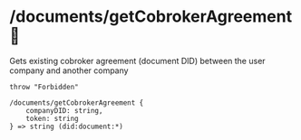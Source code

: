 # /documents/getCobrokerAgreement 👤

Gets existing cobroker agreement (document DID) between the user company and another company

```ejs
throw "Forbidden"

/documents/getCobrokerAgreement {
    companyDID: string,
    token: string
} => string (did:document:*)
```

